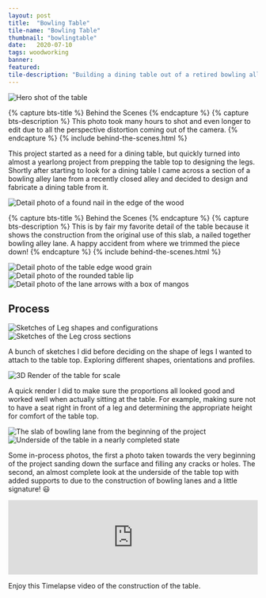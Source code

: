```yaml
---
layout: post
title:  "Bowling Table"
tile-name: "Bowling Table"
thumbnail: "bowlingtable"
date:   2020-07-10
tags: woodworking
banner:
featured:
tile-description: "Building a dining table out of a retired bowling alley lane"
---
```


<div class="image-container" style="position: relative;">
  <img src="../img/bowlingtable/hero.jpg" alt="Hero shot of the table" />
</div>

{% capture bts-title %} Behind the Scenes {% endcapture %}
{% capture bts-description %} This photo took many hours to shot and even longer to edit due to all the perspective distortion coming out of the camera. {% endcapture %}
{% include behind-the-scenes.html %}

This project started as a need for a dining table, but quickly turned into almost a yearlong  project from prepping the table top to designing the legs. Shortly after starting to look for a dining table I came across a section of a bowling alley lane from a recently closed alley and decided to design and fabricate a dining table from it.

<div class="image-container">
  <img src="../img/bowlingtable/naildetail.jpg" alt="Detail photo of a found nail in the edge of the wood" />
</div>

{% capture bts-title %} Behind the Scenes {% endcapture %}
{% capture bts-description %} This is by fair my favorite detail of the table because it shows the construction from the original use of this slab, a nailed together bowling alley lane. A happy accident from where we trimmed the piece down! {% endcapture %}
{% include behind-the-scenes.html %}


<div class="image-container">
  <img src="../img/bowlingtable/edgedetail.jpg" alt="Detail photo of the table edge wood grain" />
</div>
<div class="image-container">
  <img src="../img/bowlingtable/filletedgedetail.jpg" alt="Detail photo of the rounded table lip" />
</div>
<div class="image-container">
  <img src="../img/bowlingtable/arrowsmango.jpg" alt="Detail photo of the lane arrows with a box of mangos" />
</div>

## Process

<div class="grid-x">
  <div class="cell medium-8">
    <img src="../img/bowlingtable/bowlingtablelegsketches1.jpg" alt="Sketches of Leg shapes and configurations">
  </div>
  <div class="cell medium-4">
    <img src="../img/bowlingtable/bowlingtablelegsketches2.jpg" alt="Sketches of the Leg cross sections">
  </div>

  <p>A bunch of sketches I did before deciding on the shape of legs I wanted to attach to the table top. Exploring different shapes, orientations and profiles.</p>
</div>

<div class="image-container">
  <img src="../img/bowlingtable/rhinorender.png" alt="3D Render of the table for scale">
</div>

A quick render I did to make sure the proportions all looked good and worked well when actually sitting at the table. For example, making sure not to have a seat right in front of a leg and determining the appropriate height for comfort of the table top.

<div class="grid-x grid-padding-x grid-padding-y">
  <div class="cell medium-7">
    <img src="../img/bowlingtable/precut.jpeg" alt="The slab of bowling lane from the beginning of the project">
  </div>
  <div class="cell medium-5">
    <img src="../img/bowlingtable/undersidefinished.jpg" alt="Underside of the table in a nearly completed state">
  </div>
  <p>Some in-process photos, the first a photo taken towards the very beginning of the project sanding down the surface and filling any cracks or holes. The second, an almost complete look at the underside of the table top with added supports to due to the construction of bowling lanes and a little signature! 😃</p>
</div>

<iframe width="100%" src="https://www.youtube.com/embed/D0G75E4OKOo" frameborder="0" allow="accelerometer; autoplay; encrypted-media; gyroscope; picture-in-picture" allowfullscreen></iframe>

Enjoy this Timelapse video of the construction of the table.
